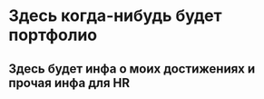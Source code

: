 # Здесь когда-нибудь будет портфолио



## Здесь будет инфа о моих достижениях и прочая инфа для HR

